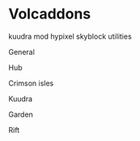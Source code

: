 # Volcaddons
kuudra mod hypixel skyblock utilities 

General

Hub

Crimson isles

Kuudra

Garden

Rift






















